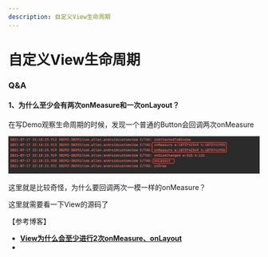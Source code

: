 ```yaml
---
description: 自定义View生命周期
---
```


# 自定义View生命周期

### Q\&A

#### 1、为什么至少会有两次onMeasure和一次onLayout？

在写Demo观察生命周期的时候，发现一个普通的Button会回调两次onMeasure

![回调两次一模一样的onMeasure](<../../../.gitbook/assets/image (19).png>)

这里就是比较奇怪，为什么要回调两次一模一样的onMeasure？

这里就需要看一下View的源码了







【参考博客】

* ****[**View为什么会至少进行2次onMeasure、onLayout**](https://www.jianshu.com/p/733c7e9fb284)****
*

